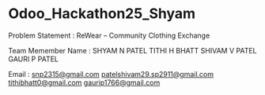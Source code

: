 # Odoo_Hackathon25_Shyam

Problem Statement : ReWear – Community Clothing Exchange


Team Memember Name : SHYAM N PATEL 
                     TITHI H BHATT
                     SHIVAM V PATEL
                     GAURI P PATEL


Email : snp2315@gmail.com
patelshivam29.sp2911@gmail.com
tithibhatt0@gmail.com
gaurip1766@gmail.com
